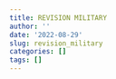 ```yaml
---
title: REVISION MILITARY
author: ''
date: '2022-08-29'
slug: revision_military
categories: []
tags: []
---
```

